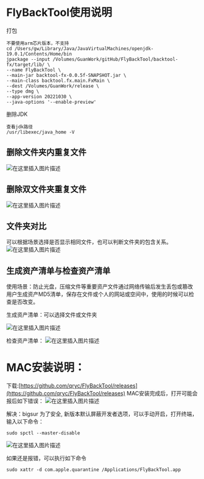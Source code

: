 # FlyBackTool使用说明
打包
```
不要使用arm芯片版本，不支持
cd /Users/gw/Library/Java/JavaVirtualMachines/openjdk-19.0.1/Contents/Home/bin
jpackage --input /Volumes/GuanWork/gitHub/FlyBackTool/backtool-fx/target/lib/ \
--name FlyBackTool \
--main-jar backtool-fx-0.0.5f-SNAPSHOT.jar \
--main-class backtool.fx.main.FxMain \
--dest /Volumes/GuanWork/release \
--type dmg \
--app-version 20221030 \
--java-options '--enable-preview'
```
删除JDK
```
查看jdk路径
/usr/libexec/java_home -V

```

## 删除文件夹内重复文件

![在这里插入图片描述](https://img-blog.csdnimg.cn/3fc740e316ee424d92d5f5117b7919ac.png?x-oss-process=image/watermark,type_ZHJvaWRzYW5zZmFsbGJhY2s,shadow_50,text_Q1NETiBAcXJ5Yw==,size_20,color_FFFFFF,t_70,g_se,x_16#pic_center=800x)


## 删除双文件夹重复文件
![在这里插入图片描述](https://img-blog.csdnimg.cn/eb12b0bf9b3d489c8d9931a7fcb2ac9e.jpg?x-oss-process=image/watermark,type_ZHJvaWRzYW5zZmFsbGJhY2s,shadow_50,text_Q1NETiBAcXJ5Yw==,size_20,color_FFFFFF,t_70,g_se,x_16#pic_center=800x)


## 文件夹对比
可以根据场景选择是否显示相同文件，也可以判断文件夹的包含关系。
![在这里插入图片描述](https://img-blog.csdnimg.cn/f1da8f02d69349699c418f1d236bbfa8.png?x-oss-process=image/watermark,type_ZHJvaWRzYW5zZmFsbGJhY2s,shadow_50,text_Q1NETiBAcXJ5Yw==,size_20,color_FFFFFF,t_70,g_se,x_16#pic_center=800x)


## 生成资产清单与检查资产清单
使用场景：防止光盘，压缩文件等重要资产文件通过网络传输后发生丢包或篡改
用户生成资产MD5清单，保存在文件或个人的网站或空间中，使用的时候可以检查是否改变。

生成资产清单：可以选择文件或文件夹

![在这里插入图片描述](https://img-blog.csdnimg.cn/4ae27c021b364b8da2b3150be3e05d1e.png?x-oss-process=image/watermark,type_ZHJvaWRzYW5zZmFsbGJhY2s,shadow_50,text_Q1NETiBAcXJ5Yw==,size_20,color_FFFFFF,t_70,g_se,x_16#pic_center=800x)


检查资产清单：
![在这里插入图片描述](https://img-blog.csdnimg.cn/4fdb175c2c31477783ac852e2634213b.png?x-oss-process=image/watermark,type_ZHJvaWRzYW5zZmFsbGJhY2s,shadow_50,text_Q1NETiBAcXJ5Yw==,size_20,color_FFFFFF,t_70,g_se,x_16#pic_center=800x)


# MAC安装说明：
下载:[https://github.com/qryc/FlyBackTool/releases](https://github.com/qryc/FlyBackTool/releases)
MAC安装完成后，打开可能会报后如下错误：
![在这里插入图片描述](https://img-blog.csdnimg.cn/2e1bd26e30e64de8b82c463b919caae7.png?x-oss-process=image/watermark,type_ZHJvaWRzYW5zZmFsbGJhY2s,shadow_50,text_Q1NETiBAcXJ5Yw==,size_20,color_FFFFFF,t_70,g_se,x_16#pic_center=300x)


解决：bigsur 为了安全, 新版本默认屏蔽开发者选项，可以手动开启，打开终端，输入以下命令：


```
sudo spctl --master-disable
```
![在这里插入图片描述](https://img-blog.csdnimg.cn/9e1c029de15a41f09a1cbe5d7b15794f.png?x-oss-process=image/watermark,type_ZHJvaWRzYW5zZmFsbGJhY2s,shadow_50,text_Q1NETiBAcXJ5Yw==,size_20,color_FFFFFF,t_70,g_se,x_16#pic_center=500x)

如果还是报错，可以执行如下命令
```
sudo xattr -d com.apple.quarantine /Applications/FlyBackTool.app
```





